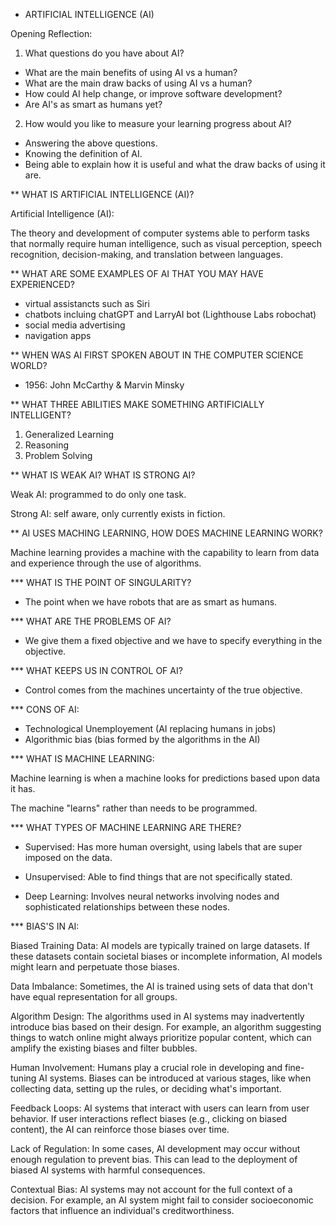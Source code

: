 
* ARTIFICIAL INTELLIGENCE (AI)


Opening Reflection:

1. What questions do you have about AI?
  - What are the main benefits of using AI vs a human?
  - What are the main draw backs of using AI vs a human?
  - How could AI help change, or improve software development?
  - Are AI's as smart as humans yet?

2. How would you like to measure your learning progress about AI?
  - Answering the above questions.
  - Knowing the definition of AI.
  - Being able to explain how it is useful and what the draw backs of using it are.


** WHAT IS ARTIFICIAL INTELLIGENCE (AI)?

  Artificial Intelligence (AI):

  The theory and development of computer systems able to perform tasks that normally require human intelligence, such as visual perception, speech recognition, decision-making, and translation between languages.


** WHAT ARE SOME EXAMPLES OF AI THAT YOU MAY HAVE EXPERIENCED?

  - virtual assistancts such as Siri 
  - chatbots incluing chatGPT and LarryAI bot (Lighthouse Labs robochat)
  - social media advertising
  - navigation apps


** WHEN WAS AI FIRST SPOKEN ABOUT IN THE COMPUTER SCIENCE WORLD?

  - 1956: John McCarthy & Marvin Minsky 



** WHAT THREE ABILITIES MAKE SOMETHING ARTIFICIALLY INTELLIGENT?

  1. Generalized Learning
  2. Reasoning
  3. Problem Solving


** WHAT IS WEAK AI? WHAT IS STRONG AI?

  Weak AI: programmed to do only one task.

  Strong AI: self aware, only currently exists in fiction.



** AI USES MACHING LEARNING, HOW DOES MACHINE LEARNING WORK?

  Machine learning provides a machine with the capability to learn from data and experience through the use of algorithms. 


*** WHAT IS THE POINT OF SINGULARITY?

  - The point when we have robots that are as smart as humans. 


*** WHAT ARE THE PROBLEMS OF AI?

  - We give them a fixed objective and we have to specify everything in the objective. 


*** WHAT KEEPS US IN CONTROL OF AI?

  - Control comes from the machines uncertainty of the true objective.


*** CONS OF AI:

  - Technological Unemployement (AI replacing humans in jobs)
  - Algorithmic bias (bias formed by the algorithms in the AI)


*** WHAT IS MACHINE LEARNING:

  Machine learning is when a machine looks for predictions based upon data it has.

  The machine "learns" rather than needs to be programmed.


*** WHAT TYPES OF MACHINE LEARNING ARE THERE?

  - Supervised: 
    Has more human oversight, using labels that are super imposed on the data.  
  
  - Unsupervised:
    Able to find things that are not specifically stated.

  - Deep Learning:
    Involves neural networks involving nodes and sophisticated relationships between these nodes. 



*** BIAS'S IN AI:

Biased Training Data:
 AI models are typically trained on large datasets. If these datasets contain societal biases or incomplete information, AI models might learn and perpetuate those biases.

Data Imbalance: 
 Sometimes, the AI is trained using sets of data that don't have equal representation for all groups.

Algorithm Design: 
 The algorithms used in AI systems may inadvertently introduce bias based on their design. For example, an algorithm suggesting things to watch online might always prioritize popular content, which can amplify the existing biases and filter bubbles.

Human Involvement: 
 Humans play a crucial role in developing and fine-tuning AI systems. Biases can be introduced at various stages, like when collecting data, setting up the rules, or deciding what's important.

Feedback Loops: 
 AI systems that interact with users can learn from user behavior. If user interactions reflect biases (e.g., clicking on biased content), the AI can reinforce those biases over time.

Lack of Regulation:
 In some cases, AI development may occur without enough regulation to prevent bias. This can lead to the deployment of biased AI systems with harmful consequences.

Contextual Bias: 
 AI systems may not account for the full context of a decision. For example, an AI system might fail to consider socioeconomic factors that influence an individual's creditworthiness.








